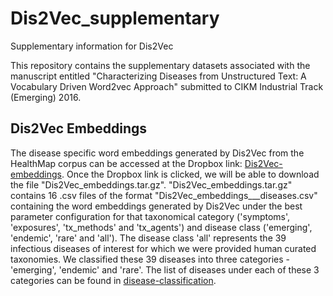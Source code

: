 # Dis2Vec_supplementary
Supplementary information for Dis2Vec

This repository contains the supplementary datasets associated with the manuscript entitled 
"Characterizing Diseases from Unstructured Text: A Vocabulary Driven Word2vec Approach" submitted 
to CIKM Industrial Track (Emerging) 2016. 

## Dis2Vec Embeddings

The disease specific word embeddings generated by Dis2Vec from the HealthMap
corpus can be accessed at the Dropbox link:
[Dis2Vec-embeddings](https://www.dropbox.com/sh/ztvb9f73ly1ncof/AAAgoFbLaPsLCpZhfkze5OCxa?dl=0).
Once the Dropbox link is clicked, we will be able to download the file
"Dis2Vec_embeddings.tar.gz". "Dis2Vec_embeddings.tar.gz" contains 16 .csv files
of the format
"Dis2Vec_embeddings_<taxonomical-category>_<disease-class>_diseases.csv"
containing the word embeddings generated by Dis2Vec under the best parameter
configuration for that taxonomical category ('symptoms', 'exposures', 'tx_methods' and 'tx_agents') 
and disease class ('emerging', 'endemic', 'rare' and 'all'). The disease class
'all' represents the 39 infectious diseases of interest for which we were
provided human curated taxonomies. We classified these 39 diseases into three
categories - 'emerging', 'endemic' and 'rare'. The list of diseases under each
of these 3 categories can be found in
[disease-classification](./disease_classification/disease_classification.json).
